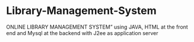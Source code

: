 # Library-Management-System

ONLINE LIBRARY MANAGEMENT SYSTEM” using JAVA, HTML at the front end and Mysql at the backend with J2ee as application server
